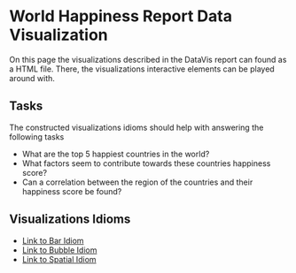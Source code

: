 # World Happiness Report Data Visualization

On this page the visualizations described in the DataVis report can found as a HTML file. There, the visualizations interactive elements can be played around with. 

## Tasks

The constructed visualizations idioms should help with answering the following tasks

- What are the top 5 happiest countries in the world?
- What factors seem to contribute towards these countries happiness score?
- Can a correlation between the region of the countries and their happiness score be found?

## Visualizations Idioms

 - [Link to Bar Idiom](https://moleseaau.github.io/bars.html)
 - [Link to Bubble Idiom](https://moleseaau.github.io/bubble.html)
 - [Link to Spatial Idiom](https://moleseaau.github.io/spatial.html)
